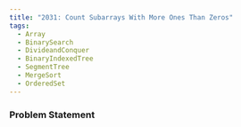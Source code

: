 ```yaml
---
title: "2031: Count Subarrays With More Ones Than Zeros"
tags:
  - Array
  - BinarySearch
  - DivideandConquer
  - BinaryIndexedTree
  - SegmentTree
  - MergeSort
  - OrderedSet
---
```

### Problem Statement


